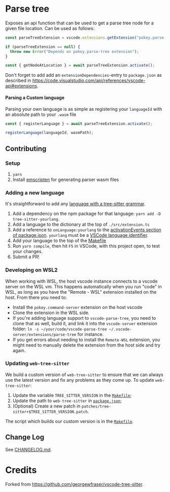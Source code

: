 # Parse tree

Exposes an api function that can be used to get a parse tree node for a given
file location. Can be used as follows:

```ts
const parseTreeExtension = vscode.extensions.getExtension("pokey.parse-tree");

if (parseTreeExtension == null) {
  throw new Error("Depends on pokey.parse-tree extension");
}

const { getNodeAtLocation } = await parseTreeExtension.activate();
```

Don't forget to add add an `extensionDependencies`-entry to `package.json` as
described in
https://code.visualstudio.com/api/references/vscode-api#extensions.

#### Parsing a Custom language
Parsing your own language is as simple as registering your `languageId` with an absolute path to your `.wasm` file 
```ts
const { registerLanguage } = await parseTreeExtension.activate();

registerLanguage(languageId, wasmPath);
```

## Contributing

### Setup

1. `yarn`
2. Install [emscripten](https://emscripten.org/docs/getting_started/downloads.html) for generating parser wasm files

### Adding a new language

It's straightforward to add any [language with a tree-sitter grammar](https://tree-sitter.github.io/tree-sitter/).

1. Add a dependency on the npm package for that language: `yarn add -D tree-sitter-yourlang`.
2. Add a language to the dictionary at the top of `./src/extension.ts`
3. Add a reference to `onLanguage:yourlang` to the [activationEvents section of package.json](package.json). `yourlang` must be a [VSCode language identifier](https://code.visualstudio.com/docs/languages/identifiers).
4. Add your language to the top of the [Makefile](Makefile)
5. Run `yarn compile`, then hit `F5` in VSCode, with this project open, to test your changes.
6. Submit a PR!

### Developing on WSL2

When working with WSL, the host vscode instance connects to a vscode server on the WSL vm. This happens automatically when you run "code" in WSL, as long as you have the "Remote - WSL" extension installed on the host. From there you need to:

- Install the `pokey.command-server` extension on the host vscode
- Clone the extension in the WSL side.
- If you're adding language support to `vscode-parse-tree`, you need to clone that as well, build it, and link it into the `vscode-server` extension folder: `ln -s ~/your/code/vscode-parse-tree ~/.vscode-server/extensions/parse-tree` for instance.
- If you get errors about needing to install the `Remote-WSL` extension, you might need to manually delete the extension from the host side and try again.

### Updating `web-tree-sitter`

We build a custom version of `web-tree-sitter` to ensure that we can always use the latest version and fix any problems as they come up.
To update `web-tree-sitter`:

  1. Update the variable `TREE_SITTER_VERSION` in the [`Makefile`](Makefile#L8);
  2. Update the path to `web-tree-sitter` in [`package.json`](package.json#103);
  3. (Optional) Create a new patch in `patches/tree-sitter+$TREE_SITTER_VERSION.patch`.

The script which builds our custom version is in the [`Makefile`](Makefile#L37-63).

## Change Log

See [CHANGELOG.md](CHANGELOG.md).

# Credits

Forked from https://github.com/georgewfraser/vscode-tree-sitter.
